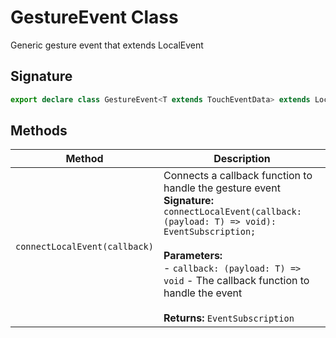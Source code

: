 # GestureEvent Class

Generic gesture event that extends LocalEvent<T>

## Signature

```typescript
export declare class GestureEvent<T extends TouchEventData> extends LocalEvent<T>
```

## Methods

| Method | Description |
| --- | --- |
| `connectLocalEvent(callback)` | Connects a callback function to handle the gesture event<br/>**Signature:** `connectLocalEvent(callback: (payload: T) => void): EventSubscription;`<br/><br/>**Parameters:**<br/>- `callback: (payload: T) => void` - The callback function to handle the event<br/><br/>**Returns:** `EventSubscription` |